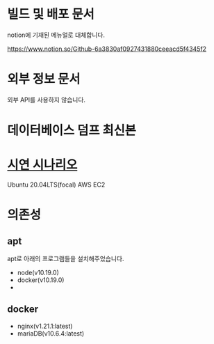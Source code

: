 # 빌드 및 배포 문서

notion에 기재된 메뉴얼로 대체합니다.

https://www.notion.so/Github-6a3830af0927431880ceeacd5f4345f2



# 외부 정보 문서

외부 API를 사용하지 않습니다.



# 데이터베이스 덤프 최신본



# [시연 시나리오](https://lab.ssafy.com/s05-webmobile3-sub3/S05P13A109/-/blob/exec/exec/SSAFYEnS_%EC%8B%9C%EC%97%B0%EC%8B%9C%EB%82%98%EB%A6%AC%EC%98%A4.pdf)

Ubuntu 20.04LTS(focal)
AWS EC2 



# 의존성

## apt
apt로 아래의 프로그램들을 설치해주었습니다.
- node(v10.19.0)
- docker(v10.19.0)
- ​

## docker
- nginx(v1.21.1:latest)
- mariaDB(v10.6.4:latest)






